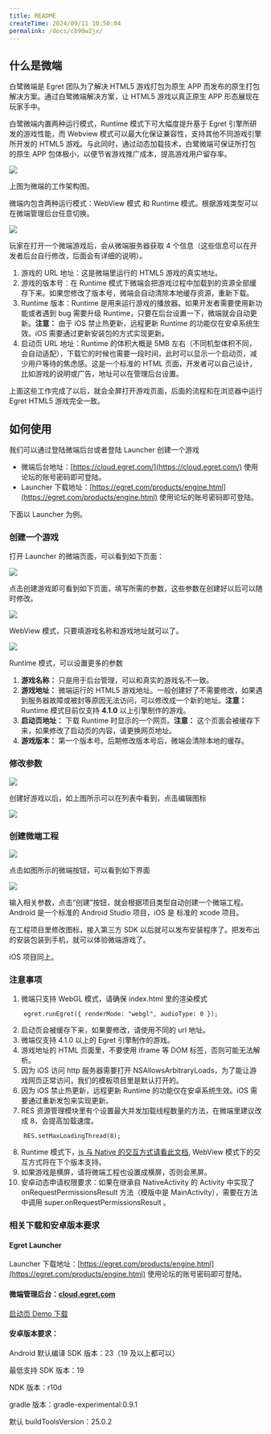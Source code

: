 ```yaml
---
title: README
createTime: 2024/09/11 10:50:04
permalink: /docs/cb90w2jx/
---
```

## 什么是微端

白鹭微端是 Egret 团队为了解决 HTML5 游戏打包为原生 APP 而发布的原生打包解决方案。通过白鹭微端解决方案，让 HTML5 游戏以真正原生 APP 形态展现在玩家手中。

白鹭微端内置两种运行模式，Runtime 模式下可大幅度提升基于 Egret 引擎所研发的游戏性能，而 Webview 模式可以最大化保证兼容性，支持其他不同游戏引擎所开发的 HTML5 游戏。与此同时，通过动态加载技术，白鹭微端可保证所打包的原生 APP 包体极小，以便节省游戏推广成本，提高游戏用户留存率。

![](p0-1.jpg)

上图为微端的工作架构图。

微端内包含两种运行模式：WebView 模式 和 Runtime 模式。根据游戏类型可以在微端管理后台任意切换。

![](p0-2.png)

玩家在打开一个微端游戏后，会从微端服务器获取 4 个信息（这些信息可以在开发者后台自行修改，后面会有详细的说明）。

1. 游戏的 URL 地址：这是微端里运行的 HTML5 游戏的真实地址。
2. 游戏的版本号：在 Runtime 模式下微端会把游戏过程中加载到的资源全部缓存下来。如果您修改了版本号，微端会自动清除本地缓存资源，重新下载。
3. Runtime 版本：Runtime 是用来运行游戏的播放器。如果开发者需要使用新功能或者遇到 bug 需要升级 Runtime，只要在后台设置一下，微端就会自动更新。**注意：** 由于 iOS 禁止热更新，远程更新 Runtime 的功能仅在安卓系统生效。iOS 需要通过更新安装包的方式实现更新。
4. 启动页 URL 地址：Runtime 的体积大概是 5MB 左右（不同机型体积不同，会自动适配），下载它的时候也需要一段时间，此时可以显示一个启动页，减少用户等待的焦虑感。这是一个标准的 HTML 页面，开发者可以自己设计，比如游戏的说明或广告，地址可以在管理后台设置。

上面这些工作完成了以后，就会全屏打开游戏页面，后面的流程和在浏览器中运行 Egret HTML5 游戏完全一致。

## 如何使用

我们可以通过登陆微端后台或者登陆 Launcher 创建一个游戏

* 微端后台地址：[https://cloud.egret.com/](https://cloud.egret.com/)  使用论坛的账号密码即可登陆。
* Launcher 下载地址：[https://egret.com/products/engine.html](https://egret.com/products/engine.html)  使用论坛的账号密码即可登陆。

下面以 Launcher 为例。

### 创建一个游戏

打开 Launcher 的微端页面，可以看到如下页面：

![](p1_0.jpg)

点击创建游戏即可看到如下页面，填写所需的参数，这些参数在创建好以后可以随时修改。

![](p1_1.jpg)

WebView 模式，只要填游戏名称和游戏地址就可以了。

![](p1_2.jpg)

Runtime 模式，可以设置更多的参数

1. **游戏名称：** 只是用于后台管理，可以和真实的游戏名不一致。
2. **游戏地址：** 微端运行的 HTML5 游戏地址。一般创建好了不需要修改，如果遇到服务器故障或被封等原因无法访问，可以修改成一个新的地址。**注意：** Runtime 模式目前仅支持 **4.1.0** 以上引擎制作的游戏。
3. **启动页地址：** 下载 Runtime 时显示的一个网页。**注意：** 这个页面会被缓存下来，如果修改了启动页的内容，请更换网页地址。
4. **游戏版本：** 第一个版本号。后期修改版本号后，微端会清除本地的缓存。

### 修改参数

![](p1_0.jpg)

创建好游戏以后，如上图所示可以在列表中看到，点击编辑图标

![](p1_3.jpg)

### 创建微端工程

![](p1_4.jpg)

点击如图所示的微端按钮，可以看到如下界面

![](p1_5.jpg)

输入相关参数，点击“创建”按钮，就会根据项目类型自动创建一个微端工程。Android 是一个标准的 Android Studio 项目，iOS 是 标准的 xcode 项目。

在工程项目里修改图标，接入第三方 SDK 以后就可以发布安装程序了。把发布出的安装包装到手机，就可以体验微端游戏了。

iOS 项目同上。

### 注意事项

1. 微端只支持 WebGL 模式，请确保 index.html 里的渲染模式
```
    egret.runEgret({ renderMode: "webgl", audioType: 0 });
```
2. 启动页会被缓存下来，如果要修改，请使用不同的 url 地址。
3. 微端仅支持 4.1.0 以上的 Egret 引擎制作的游戏。
4. 游戏地址的 HTML 页面里，不要使用 iframe 等 DOM 标签，否则可能无法解析。
5. 因为 iOS 访问 http 服务器需要打开 NSAllowsArbitraryLoads，为了能让游戏网页正常访问，我们的模板项目里是默认打开的。
6. 因为 iOS 禁止热更新，远程更新 Runtime 的功能仅在安卓系统生效。iOS 需要通过重新发包来实现更新。
7. RES 资源管理模块里有个设置最大并发加载线程数量的方法，在微端里建议改成 8，会提高加载速度。
```
    RES.setMaxLoadingThread(8);
```
8. Runtime 模式下，[js 与 Native 的交互方式请看此文档](http://developer.egret.com/cn/github/egret-docs/Native/native/communicateSkill/index.html), WebView 模式下的交互方式将在下个版本支持。
9. 如果游戏是横屏，请将微端工程也设置成横屏，否则会黑屏。
10. 安卓动态申请权限要求：如果在继承自 NativeActivity 的 Activity 中实现了 onRequestPermissionsResult 方法（模版中是 MainActivity），需要在方法中调用 super.onRequestPermissionsResult 。

### 相关下载和安卓版本要求
#### Egret Launcher

Launcher 下载地址：[https://egret.com/products/engine.html](https://egret.com/products/engine.html)  使用论坛的账号密码即可登陆。

#### 微端管理后台：[cloud.egret.com](http://cloud.egret.com)

[启动页 Demo 下载](http://tool.egret-labs.org/microclient/doc/zip/loadingPage_v4.1.zip)

#### 安卓版本要求：

Android 默认编译 SDK 版本：23（19 及以上都可以）

最低支持 SDK 版本：19

NDK 版本：r10d

gradle 版本：gradle-experimental:0.9.1

默认 buildToolsVersion：25.0.2



